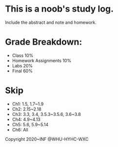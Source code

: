 # This is a noob's study log.

Include the abstract and note and homework.

# Grade Breakdown:
+ Class 10%
+ Homework Assignments 10%
+ Labs 20%
+ Final 60%

# Skip
+ Ch1: 1.5, 1.7~1.9
+ Ch2: 2.15~2.18
+ Ch3: 3.3, 3.4, 3.5.3~3.5.6, 3.6~3.8
+ Ch4: 4.9~4.13
+ Ch5: 5.6, 5.9~5.14
+ Ch6: All

Copyright 2020~INF @WHU-HYHC-WXC